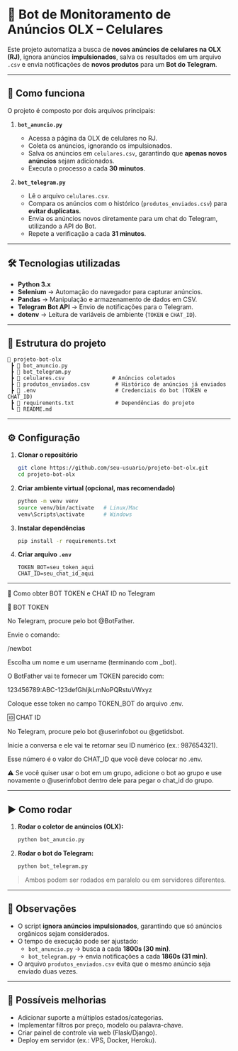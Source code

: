# 📱 Bot de Monitoramento de Anúncios OLX – Celulares  

Este projeto automatiza a busca de **novos anúncios de celulares na OLX (RJ)**, ignora anúncios **impulsionados**, salva os resultados em um arquivo `.csv` e envia notificações de **novos produtos** para um **Bot do Telegram**.  

---

## 🚀 Como funciona  

O projeto é composto por dois arquivos principais:  

1. **`bot_anuncio.py`**  
   - Acessa a página da OLX de celulares no RJ.  
   - Coleta os anúncios, ignorando os impulsionados.  
   - Salva os anúncios em `celulares.csv`, garantindo que **apenas novos anúncios** sejam adicionados.  
   - Executa o processo a cada **30 minutos**.  

2. **`bot_telegram.py`**  
   - Lê o arquivo `celulares.csv`.  
   - Compara os anúncios com o histórico (`produtos_enviados.csv`) para **evitar duplicatas**.  
   - Envia os anúncios novos diretamente para um chat do Telegram, utilizando a API do Bot.  
   - Repete a verificação a cada **31 minutos**.  

---

## 🛠️ Tecnologias utilizadas  

- **Python 3.x**  
- **Selenium** → Automação do navegador para capturar anúncios.  
- **Pandas** → Manipulação e armazenamento de dados em CSV.  
- **Telegram Bot API** → Envio de notificações para o Telegram.  
- **dotenv** → Leitura de variáveis de ambiente (`TOKEN` e `CHAT_ID`).  

---

## 📂 Estrutura do projeto  

```
📁 projeto-bot-olx
 ┣ 📜 bot_anuncio.py
 ┣ 📜 bot_telegram.py
 ┣ 📜 celulares.csv               # Anúncios coletados
 ┣ 📜 produtos_enviados.csv        # Histórico de anúncios já enviados
 ┣ 📜 .env                         # Credenciais do bot (TOKEN e CHAT_ID)
 ┣ 📜 requirements.txt             # Dependências do projeto
 ┗ 📜 README.md
```

---

## ⚙️ Configuração  

1. **Clonar o repositório**  
   ```bash
   git clone https://github.com/seu-usuario/projeto-bot-olx.git
   cd projeto-bot-olx
   ```

2. **Criar ambiente virtual (opcional, mas recomendado)**  
   ```bash
   python -m venv venv
   source venv/bin/activate   # Linux/Mac
   venv\Scripts\activate      # Windows
   ```

3. **Instalar dependências**  
   ```bash
   pip install -r requirements.txt
   ```

4. **Criar arquivo `.env`**  
   ```env
   TOKEN_BOT=seu_token_aqui
   CHAT_ID=seu_chat_id_aqui
   ```

---

🤖 Como obter BOT TOKEN e CHAT ID no Telegram

🔑 BOT TOKEN

No Telegram, procure pelo bot @BotFather.

Envie o comando:

/newbot


Escolha um nome e um username (terminando com _bot).

O BotFather vai te fornecer um TOKEN parecido com:

123456789:ABC-123defGhIjkLmNoPQRstuVWxyz


Coloque esse token no campo TOKEN_BOT do arquivo .env.

🆔 CHAT ID

No Telegram, procure pelo bot @userinfobot ou @getidsbot.

Inicie a conversa e ele vai te retornar seu ID numérico (ex.: 987654321).

Esse número é o valor do CHAT_ID que você deve colocar no .env.

⚠️ Se você quiser usar o bot em um grupo, adicione o bot ao grupo e use novamente o @userinfobot dentro dele para pegar o chat_id do grupo.

---

## ▶️ Como rodar  

1. **Rodar o coletor de anúncios (OLX):**  
   ```bash
   python bot_anuncio.py
   ```

2. **Rodar o bot do Telegram:**  
   ```bash
   python bot_telegram.py
   ```

> Ambos podem ser rodados em paralelo ou em servidores diferentes.  

---

## 📌 Observações  

- O script **ignora anúncios impulsionados**, garantindo que só anúncios orgânicos sejam considerados.  
- O tempo de execução pode ser ajustado:  
  - `bot_anuncio.py` → busca a cada **1800s (30 min)**.  
  - `bot_telegram.py` → envia notificações a cada **1860s (31 min)**.  
- O arquivo `produtos_enviados.csv` evita que o mesmo anúncio seja enviado duas vezes.  

---

## 🧩 Possíveis melhorias  

- Adicionar suporte a múltiplos estados/categorias.  
- Implementar filtros por preço, modelo ou palavra-chave.  
- Criar painel de controle via web (Flask/Django).  
- Deploy em servidor (ex.: VPS, Docker, Heroku).  
